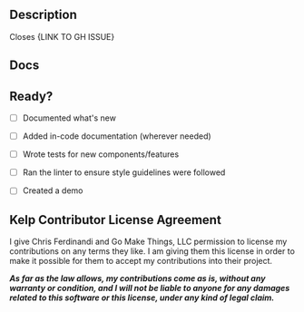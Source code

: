 ## Description
<!--
A clear and concise description of the PR.
Use this section for review hints, explanations or discussion points/todos.

- Summary of changes
- Reasoning
- Additional context

How to contribute: https://kelpui.com/docs/getting-started/contributing/
-->

Closes {LINK TO GH ISSUE}


## Docs
<!--
Add any notes that help to document the feature/changes. Doesn't need
to be your best writing, just a few words and/or code snippets.
-->


## Ready?
<!--
Did you do any of the following? If not, no worries, but if you can
it's really helpful.
-->

- [ ] Documented what's new
- [ ] Added in-code documentation (wherever needed)
- [ ] Wrote tests for new components/features
- [ ] Ran the linter to ensure style guidelines were followed
- [ ] Created a demo


## Kelp Contributor License Agreement

I give Chris Ferdinandi and Go Make Things, LLC permission to license my contributions on any terms they like. I am giving them this license in order to make it possible for them to accept my contributions into their project.

**_As far as the law allows, my contributions come as is, without any warranty or condition, and I will not be liable to anyone for any damages related to this software or this license, under any kind of legal claim._**
